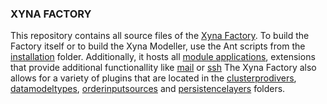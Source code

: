 ### XYNA FACTORY

This repository contains all source files of the [Xyna Factory](https://github.com/GIP-SmartMercial/xyna-factory/tree/main/server). To build the Factory itself or to build the Xyna Modeller, use the Ant scripts from the [installation](https://github.com/GIP-SmartMercial/xyna-factory/tree/main/installation/build) folder.
Additionally, it hosts all [module applications](https://github.com/GIP-SmartMercial/xyna-factory/tree/main/modules), extensions that provide additional functionallity like [mail](https://github.com/GIP-SmartMercial/xyna-factory/tree/main/modules/xact/mail) or [ssh](https://github.com/GIP-SmartMercial/xyna-factory/tree/main/modules/xact/ssh)
The Xyna Factory also allows for a variety of plugins that are located in the [clusterprodivers](https://github.com/GIP-SmartMercial/xyna-factory/tree/main/clusterproviders), [datamodeltypes](https://github.com/GIP-SmartMercial/xyna-factory/tree/main/datamodeltypes), [orderinputsources](https://github.com/GIP-SmartMercial/xyna-factory/tree/main/orderinputsources) and [persistencelayers](https://github.com/GIP-SmartMercial/xyna-factory/tree/main/persistencelayers) folders.